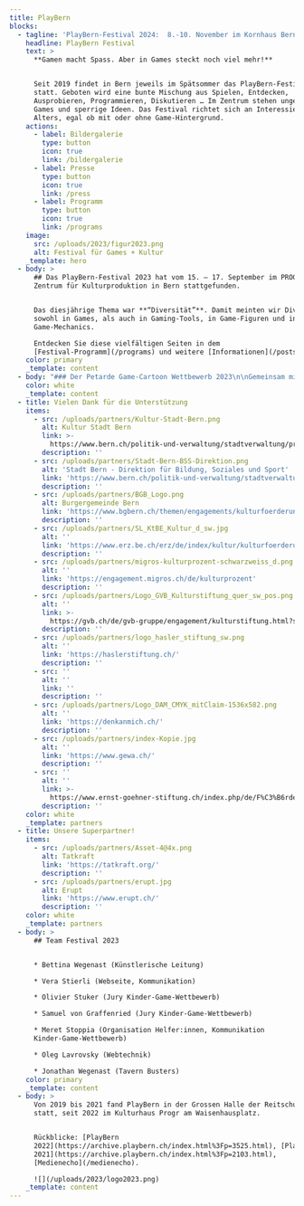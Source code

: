```yaml
---
title: PlayBern
blocks:
  - tagline: 'PlayBern-Festival 2024:  8.-10. November im Kornhaus Bern'
    headline: PlayBern Festival
    text: >
      **Gamen macht Spass. Aber in Games steckt noch viel mehr!**


      Seit 2019 findet in Bern jeweils im Spätsommer das PlayBern-Festival
      statt. Geboten wird eine bunte Mischung aus Spielen, Entdecken,
      Ausprobieren, Programmieren, Diskutieren … Im Zentrum stehen ungewöhnliche
      Games und sperrige Ideen. Das Festival richtet sich an Interessierte jeden
      Alters, egal ob mit oder ohne Game-Hintergrund.
    actions:
      - label: Bildergalerie
        type: button
        icon: true
        link: /bildergalerie
      - label: Presse
        type: button
        icon: true
        link: /press
      - label: Programm
        type: button
        icon: true
        link: /programs
    image:
      src: /uploads/2023/figur2023.png
      alt: Festival für Games + Kultur
    _template: hero
  - body: >
      ## Das PlayBern-Festival 2023 hat vom 15. – 17. September im PROGR -
      Zentrum für Kulturproduktion in Bern stattgefunden.


      Das diesjährige Thema war **“Diversität”**. Damit meinten wir Diversität
      sowohl in Games, als auch in Gaming-Tools, in Game-Figuren und in
      Game-Mechanics.

      Entdecken Sie diese vielfältigen Seiten in dem
      [Festival-Programm](/programs) und weitere [Informationen](/posts) ...
    color: primary
    _template: content
  - body: "### Der Petarde Game-Cartoon Wettbewerb 2023\n\nGemeinsam mit dem Satire-Magazin [Petrade ](https://petarde.ch/ \"Petarde\")hat PlayBern zum ersten Mal einen [Preis für Cartoons oder Memes zum Thema \"Games\" ausgeschreiben. ](https://petarde.ch/news/cartoon-und-meme-wettbewerb \"Cartoon Wettbewerb\")\n\nDie eingesendeten Beiträge wurden während dem Festival im Progr ausgestellt und vom Publikum prämiert. Die Preisverleihung fand am PlayBern-Sonntag  um 16.00 auf der Kleinen Bühne im Progr statt. [Weitere Details ..](/posts/Game-Cartoon-Wettbewerb-2023)\n[\U0001F3A8 Zu den Game-Cartoon-Beiträgen ](https://playbern.ch/Wettbewerb-Bildergalerie \"Game-Cartoon Wettbewerb\")\n\n### Der Kinder-Game-Wettbewerb 2023\n\nBereits zum fünften Mal konnten wir mit Unterstützung der Hasler-Stiftung einen Wettbewerb für von Kindern eigenständig entwickelte Games durchführen! Die Games wurden am PlayBern-Festival, 15.9- 17.9 23 im Kulturzentrum Progr ausgestellt und vom Publikum getestet und juriert. [Weitere Details ...](/posts/2023-kinder-game-wettbewerb)\n\n###### ![](/uploads/2023/poster2023.png)\n\n[Programmheft zum Download](https://assets.tina.io/8a4fe9a4-71a5-4ea3-927f-9d3205475687/PB23%20Tagesprogramm%20PlayBern.pdf)\n"
    color: white
    _template: content
  - title: Vielen Dank für die Unterstützung
    items:
      - src: /uploads/partners/Kultur-Stadt-Bern.png
        alt: Kultur Stadt Bern
        link: >-
          https://www.bern.ch/politik-und-verwaltung/stadtverwaltung/prd/kultur-stadt-bern
        description: ''
      - src: /uploads/partners/Stadt-Bern-BSS-Direktion.png
        alt: 'Stadt Bern - Direktion für Bildung, Soziales und Sport'
        link: 'https://www.bern.ch/politik-und-verwaltung/stadtverwaltung/bss'
        description: ''
      - src: /uploads/partners/BGB_Logo.png
        alt: Burgergemeinde Bern
        link: 'https://www.bgbern.ch/themen/engagements/kulturfoerderung'
        description: ''
      - src: /uploads/partners/SL_KtBE_Kultur_d_sw.jpg
        alt: ''
        link: 'https://www.erz.be.ch/erz/de/index/kultur/kulturfoerderung.html'
        description: ''
      - src: /uploads/partners/migros-kulturprozent-schwarzweiss_d.png
        alt: ''
        link: 'https://engagement.migros.ch/de/kulturprozent'
        description: ''
      - src: /uploads/partners/Logo_GVB_Kulturstiftung_quer_sw_pos.png
        alt: ''
        link: >-
          https://gvb.ch/de/gvb-gruppe/engagement/kulturstiftung.html?sliderIndex=0
        description: ''
      - src: /uploads/partners/logo_hasler_stiftung_sw.png
        alt: ''
        link: 'https://haslerstiftung.ch/'
        description: ''
      - src: ''
        alt: ''
        link: ''
        description: ''
      - src: /uploads/partners/Logo_DAM_CMYK_mitClaim-1536x582.png
        alt: ''
        link: 'https://denkanmich.ch/'
        description: ''
      - src: /uploads/partners/index-Kopie.jpg
        alt: ''
        link: 'https://www.gewa.ch/'
        description: ''
      - src: ''
        alt: ''
        link: >-
          https://www.ernst-goehner-stiftung.ch/index.php/de/F%C3%B6rdert%C3%A4tigkeit/Kultur
        description: ''
    color: white
    _template: partners
  - title: Unsere Superpartner!
    items:
      - src: /uploads/partners/Asset-4@4x.png
        alt: Tatkraft
        link: 'https://tatkraft.org/'
        description: ''
      - src: /uploads/partners/erupt.jpg
        alt: Erupt
        link: 'https://www.erupt.ch/'
        description: ''
    color: white
    _template: partners
  - body: >
      ## Team Festival 2023


      * Bettina Wegenast (Künstlerische Leitung)

      * Vera Stierli (Webseite, Kommunikation)

      * Olivier Stuker (Jury Kinder-Game-Wettbewerb)

      * Samuel von Graffenried (Jury Kinder-Game-Wettbewerb)

      * Meret Stoppia (Organisation Helfer:innen, Kommunikation
      Kinder-Game-Wettbewerb)

      * Oleg Lavrovsky (Webtechnik)

      * Jonathan Wegenast (Tavern Busters)
    color: primary
    _template: content
  - body: >
      Von 2019 bis 2021 fand PlayBern in der Grossen Halle der Reitschule Bern
      statt, seit 2022 im Kulturhaus Progr am Waisenhausplatz.


      Rückblicke: [PlayBern
      2022](https://archive.playbern.ch/index.html%3Fp=3525.html), [PlayBern
      2021](https://archive.playbern.ch/index.html%3Fp=2103.html),
      [Medienecho](/medienecho).

      ![](/uploads/2023/logo2023.png)
    _template: content
---
```


